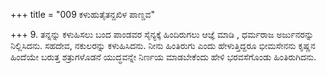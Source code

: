 +++
title = "009 ಕಳುಹುತೈತನ್ದಖಿಳ ಪಾಣ್ಡವ"

+++
9. ತನ್ನನ್ನು ಕಳುಹಿಸಲು ಬಂದ ಪಾಂಡವರ ಸೈನ್ಯಕ್ಕೆ ಹಿಂದಿರುಗಲು ಆಜ್ಞೆ ಮಾಡಿ , ಧರ್ಮರಾಜ ಅರ್ಜುನರನ್ನು ನಿಲ್ಲಿಸಿದನು. ಸಹದೇವ, ನಕುಲರನ್ನು ಕಳುಹಿಸಿದನು. ನೀನು ಹಿಂತಿರುಗು ಎಂದು ಹೇಳುತ್ತಿದ್ದರೂ ಭೀಮಸೇನನು ಕೃಷ್ಣನ ಹಿಂದೆಯೇ ಬರುತ್ತ ಶತ್ರುಗಳೊಡನೆ ಯುದ್ಧವನ್ನೇ ನಿರ್ಣಯ ಮಾಡಬೇಕೆಂದು ಹೇಳಿ ಭರವಸೆಗೊಂಡು ಹಿಂತಿರುಗಿದನು.